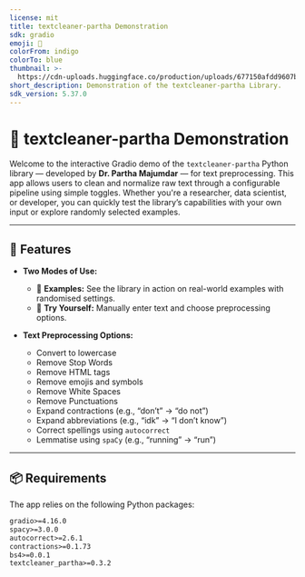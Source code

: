 ```yaml
---
license: mit
title: textcleaner-partha Demonstration
sdk: gradio
emoji: 🐢
colorFrom: indigo
colorTo: blue
thumbnail: >-
  https://cdn-uploads.huggingface.co/production/uploads/677150afdd9607b6253d0d09/KppB5b2f75cZAlMcdLjGL.jpeg
short_description: Demonstration of the textcleaner-partha Library.
sdk_version: 5.37.0
---
```

# 🧼 textcleaner-partha Demonstration

Welcome to the interactive Gradio demo of the `textcleaner-partha` Python library — developed by **Dr. Partha Majumdar** — for text preprocessing. This app allows users to clean and normalize raw text through a configurable pipeline using simple toggles. Whether you're a researcher, data scientist, or developer, you can quickly test the library’s capabilities with your own input or explore randomly selected examples.

---

## 🚀 Features

- **Two Modes of Use:**
  - 🎲 **Examples:** See the library in action on real-world examples with randomised settings.
  - 🧪 **Try Yourself:** Manually enter text and choose preprocessing options.

- **Text Preprocessing Options:**
  - Convert to lowercase
  - Remove Stop Words
  - Remove HTML tags
  - Remove emojis and symbols
  - Remove White Spaces
  - Remove Punctuations
  - Expand contractions (e.g., “don’t” → “do not”)
  - Expand abbreviations (e.g., “idk” → “I don’t know”)
  - Correct spellings using `autocorrect`
  - Lemmatise using `spaCy` (e.g., “running” → “run”)

---

## 📦 Requirements

The app relies on the following Python packages:

```txt
gradio>=4.16.0
spacy>=3.0.0
autocorrect>=2.6.1
contractions>=0.1.73
bs4>=0.0.1
textcleaner_partha>=0.3.2